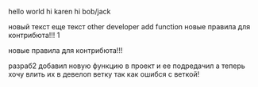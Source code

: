 hello world
hi karen
hi bob/jack


новый текст
еще текст
other developer add function
новые правила для контрибюта!!!
1

новые правила для контрибюта!!!

разраб2 добавил новую функцию в проект и ее подредачил а теперь хочу влить их в девелоп ветку
так как ошибся с веткой! 
